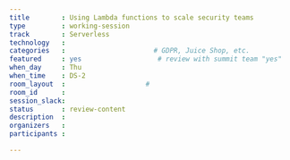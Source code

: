 ```yaml
---
title        : Using Lambda functions to scale security teams
type         : working-session
track        : Serverless
technology   :
categories   :                      # GDPR, Juice Shop, etc.
featured     : yes                   # review with summit team "yes"
when_day     : Thu
when_time    : DS-2
room_layout  :                    #
room_id      :
session_slack:
status       : review-content
description  :
organizers   :
participants :

---
```


<!--(add intro)

## WHY

(...)

## What

(...)

## Outcomes

(...)

## References

(...)-->
